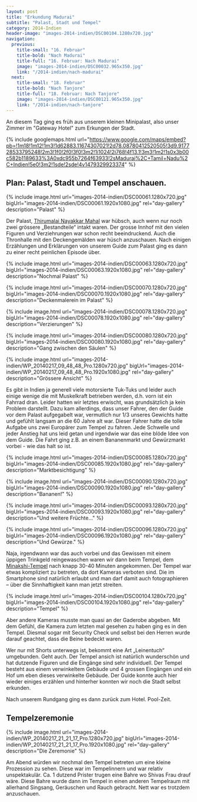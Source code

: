 ```yaml
---
layout: post
title: "Erkundung Madurai"
subtitle: "Palast, Stadt und Tempel"
category: 2014-Indien
header-image: "images-2014-indien/DSC00104.1280x720.jpg"
navigation:
  previous:
    title-small: "16. Februar"
    title-bold: "Nach Madurai"
    title-full: "16. Februar: Nach Madurai"
    image: "images-2014-indien/DSC00032.965x350.jpg"
    link: "/2014-indien/nach-madurai"
  next:
    title-small: "18. Februar"
    title-bold: "Nach Tanjore"
    title-full: "18. Februar: Nach Tanjore"
    image: "images-2014-indien/DSC00121.965x350.jpg"
    link: "/2014-indien/nach-tanjore"
---
```


An diesem Tag ging es früh aus unserem kleinen Minipalast, also unser Zimmer im "Gateway Hotel" zum Erkungen der Stadt.

{% include googlemaps.html url="https://www.google.com/maps/embed?pb=!1m18!1m12!1m3!1d62883.11674307021!2d78.08780412520505!3d9.917728533795248!2m3!1f0!2f0!3f0!3m2!1i1024!2i768!4f13.1!3m3!1m2!1s0x3b00c582b1189633%3A0xdc955b7264f63933!2sMadurai%2C+Tamil+Nadu%2C+Indien!5e0!3m2!1sde!2sde!4v1479329923374" %}

## Plan: Palast, Stadt und Tempel anschauen. 

{% include image.html url="images-2014-indien/DSC00061.1280x720.jpg" bigUrl="images-2014-indien/DSC00061.1920x1080.jpg" rel="day-gallery" description="Palast" %}

Der Palast, [Thirumalai Nayakkar Mahal](https://en.wikipedia.org/wiki/Thirumalai_Nayakkar_Mahal) war hübsch, auch wenn nur noch zwei grössere „Bestandteile“ intakt waren. Der grosse Innhof mit den vielen Figuren und Verziehrungen war schon recht beeindruckend. Auch die Thronhalle mit den Deckengemälden war hüsch anzuschauen. Nach einigen Erzählungen und Erklärungen von unserem Guide zum Palast ging es dann zu einer recht peinlichen Episode über.

{% include image.html url="images-2014-indien/DSC00063.1280x720.jpg" bigUrl="images-2014-indien/DSC00063.1920x1080.jpg" rel="day-gallery" description="Nochmal Palast" %}

{% include image.html url="images-2014-indien/DSC00070.1280x720.jpg" bigUrl="images-2014-indien/DSC00070.1920x1080.jpg" rel="day-gallery" description="Deckenmalerein im Palast" %}

{% include image.html url="images-2014-indien/DSC00078.1280x720.jpg" bigUrl="images-2014-indien/DSC00078.1920x1080.jpg" rel="day-gallery" description="Verzierungen" %}

{% include image.html url="images-2014-indien/DSC00080.1280x720.jpg" bigUrl="images-2014-indien/DSC00080.1920x1080.jpg" rel="day-gallery" description="Gang zwischen den Säulen" %}

{% include image.html url="images-2014-indien/WP_20140217_09_48_48_Pro.1280x720.jpg" bigUrl="images-2014-indien/WP_20140217_09_48_48_Pro.1920x1080.jpg" rel="day-gallery" description="Grössere Ansicht" %}

Es gibt in Indien ja generell viele motorsierte Tuk-Tuks und leider auch einige wenige die mit Muskelkraft betrieben werden, d.h. vorn ist ein Fahrrad dran. Leider hatten wir letztes erwischt, was grundsätzlich ja kein Problem darstellt. Dazu kam allerdings, dass unser Fahrer, den der Guide vor dem Palast aufgegabelt war, vermutlich nur 1/3 unseres Gewichts hatte und gefühlt langsam an die 60 Jahre alt war. Dieser Fahrer hatte die tolle Aufgabe uns zwei Europärer zum Tempel zu fahren. Jede Schwelle und jeder Anstieg hat uns leid getan und irgendwie war das eine blöde Idee von dem Guide. Die Fahrt ging z.B. an einem Bananenmarkt und Gewürzmarkt vorbei - wie das halt so ist.

{% include image.html url="images-2014-indien/DSC00085.1280x720.jpg" bigUrl="images-2014-indien/DSC00085.1920x1080.jpg" rel="day-gallery" description="Marktbesichtigung" %}

{% include image.html url="images-2014-indien/DSC00090.1280x720.jpg" bigUrl="images-2014-indien/DSC00090.1920x1080.jpg" rel="day-gallery" description="Bananen!" %}

{% include image.html url="images-2014-indien/DSC00093.1280x720.jpg" bigUrl="images-2014-indien/DSC00093.1920x1080.jpg" rel="day-gallery" description="Und weitere Früchte..." %}

{% include image.html url="images-2014-indien/DSC00096.1280x720.jpg" bigUrl="images-2014-indien/DSC00096.1920x1080.jpg" rel="day-gallery" description="Und Gewürze." %}

Naja, irgendwann war das auch vorbei und das Gewissen mit einem üppigen Trinkgeld reingewaschen waren wir dann beim Tempel, dem [Minakshi-Tempel](https://de.wikipedia.org/wiki/Minakshi-Tempel) nach knapp 30-40 Minuten angekommen. Der Tempel war etwas kompliziert zu betreten, da dort Kameras verboten sind. Die im Smartphone sind natürlich erlaubt und man darf damit auch fotographieren – über die Sinnhaftigkeit kann man jetzt streiten.

{% include image.html url="images-2014-indien/DSC00104.1280x720.jpg" bigUrl="images-2014-indien/DSC00104.1920x1080.jpg" rel="day-gallery" description="Tempel" %}

Aber andere Kameras musste man quasi an der Gaderobe abgeben. Mit dem Gefühl, die Kamera zum letzten mal gesehen zu haben ging es in den Tempel. Diesmal sogar mit Security Check und selbst bei den Herren wurde darauf geachtet, dass die Beine bedeckt waren.

Wer nur mit Shorts unterwegs ist, bekommt eine Art „Leinentuch“ umgebunden. Geht auch. Der Tempel ansich ist natürlich wunderschön und hat dutzende Figuren und die Eingänge sind sehr individuell. Der Tempel besteht aus einem verwinkeltem Gebäude und 4 grossen Eingängen und ein Hof um eben dieses verwinkelte Gebäude. Der Guide konnte auch hier wieder einiges erzählen und hinterher konnten wir noch die Stadt selbst erkunden. 

Nach unserem Rundgang ging es dann zurück zum Hotel. Pool-Zeit. 

## Tempelzeremonie

{% include image.html url="images-2014-indien/WP_20140217_21_21_17_Pro.1280x720.jpg" bigUrl="images-2014-indien/WP_20140217_21_21_17_Pro.1920x1080.jpg" rel="day-gallery" description="Die Zeremonie" %}

Am Abend würden wir nochmal den Tempel betreten um eine kleine Prozession zu sehen. Diese war im Tempelinnern und war relativ unspektakulär. Ca. 1 dutzend Prister trugen eine Bahre wo Shivas Frau drauf wäre. Diese Bahre wurde dann im Tempel in einen anderen Tempelraum mit allerhand Singsang, Geräuschen und Rauch gebracht. Nett war es trotzdem anzuschauen.
